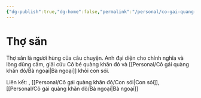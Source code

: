 ```yaml
---
{"dg-publish":true,"dg-home":false,"permalink":"/personal/co-gai-quang-khan-do/tho-san/","dgPassFrontmatter":true,"noteIcon":"","updated":"2025-01-14T22:15:20.314+07:00"}
---
```


# Thợ săn

Thợ săn là người hùng của câu chuyện. Anh đại diện cho chính nghĩa và lòng dũng cảm, giải cứu Cô bé quàng khăn đỏ và [[Personal/Cô gái quàng khăn đỏ/Bà ngoại\|Bà ngoại]] khỏi con sói.

Liên kết: , [[Personal/Cô gái quàng khăn đỏ/Con sói\|Con sói]], [[Personal/Cô gái quàng khăn đỏ/Bà ngoại\|Bà ngoại]]